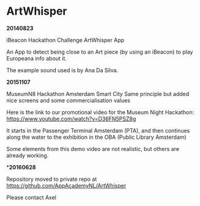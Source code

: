 ArtWhisper
==========

**20140823**

iBeacon Hackathon Challenge ArtWhisper App

An App to detect being close to an Art piece (by using an iBeacon) to play Europeana info about it.

The example sound used is by Ana Da Silva.

**20151107**

MuseumN8 Hackathon Amsterdam Smart City
Same principle but added nice screens and some commercialisation values

Here is the link to our promotional video for the Museum Night Hackathon:
	https://www.youtube.com/watch?v=D36FN5PSZ8g
	
It starts in the Passenger Terminal Amsterdam (PTA), and then continues along the water to the exhibition in the OBA (Public Library Amsterdam)

Some elements from this demo video are not realistic, but others are already working.

***20160628**

Repository moved to private repo at 
	https://github.com/AppAcademyNL/ArtWhisper

Please contact Axel